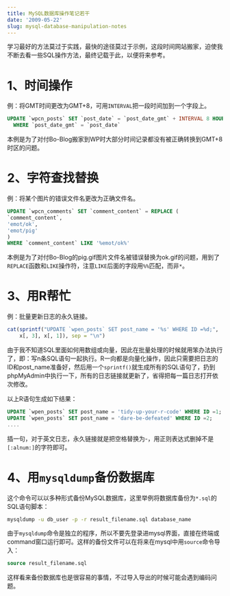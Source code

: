 ```yaml
---
title: MySQL数据库操作笔记若干
date: '2009-05-22'
slug: mysql-database-manipulation-notes
---
```


学习最好的方法莫过于实践，最快的途径莫过于示例，这段时间网站搬家，迫使我不断去看一些SQL操作方法，最终记载于此，以便将来参考。


# 1、时间操作


例：将GMT时间更改为GMT+8，可用`INTERVAL`把一段时间加到一个字段上。

```sql
UPDATE `wpcn_posts` SET `post_date` = `post_date_gmt` + INTERVAL 8 HOUR
  WHERE `post_date_gmt` = `post_date`
```

本例是为了对付Bo-Blog搬家到WP时大部分时间记录都没有被正确转换到GMT+8时区的问题。


# 2、字符查找替换


例：将某个图片的错误文件名更改为正确文件名。

```sql
UPDATE `wpcn_comments` SET `comment_content` = REPLACE (
`comment_content`,
'emot/ok',
'emot/pig'
)
WHERE `comment_content` LIKE '%emot/ok%'
```

本例是为了对付Bo-Blog的pig.gif图片文件名被错误替换为ok.gif的问题，用到了`REPLACE`函数和`LIKE`操作符，注意`LIKE`后面的字段用`%%`匹配，而非`*`。


# 3、用R帮忙


例：批量更新日志的永久链接。

```r
cat(sprintf("UPDATE `wpen_posts` SET post_name = '%s' WHERE ID =%d;",
    x[, 3], x[, 1]), sep = "\n")
```

由于我不知道SQL里面如何用数组或向量，因此在批量处理的时候就用笨办法执行了，即：写n条SQL语句一起执行。R一向都是向量化操作，因此只需要把日志的ID和post_name准备好，然后用一个`sprintf()`就生成所有的SQL语句了，扔到phpMyAdmin中执行一下，所有的日志链接就更新了，省得把每一篇日志打开依次修改。

以上R语句生成如下结果：

```sql
UPDATE `wpen_posts` SET post_name = 'tidy-up-your-r-code' WHERE ID =1;
UPDATE `wpen_posts` SET post_name = 'dare-be-defeated' WHERE ID =2;
....
```

插一句，对于英文日志，永久链接就是把空格替换为-，用正则表达式删掉不是`[:alnum:]`的字符即可。


# 4、用`mysqldump`备份数据库


这个命令可以以多种形式备份MySQL数据库，这里举例将数据库备份为`*.sql`的SQL语句脚本：

```sh
mysqldump -u db_user -p -r result_filename.sql database_name
```

由于`mysqldump`命令是独立的程序，所以不要先登录进mysql界面，直接在终端或command窗口运行即可。这样的备份文件可以在将来在mysql中用`source`命令导入：

```sql
source result_filename.sql
```

这样看来备份数据库也是很容易的事情，不过导入导出的时候可能会遇到编码问题。
